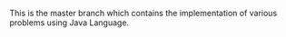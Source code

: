 This is the master branch which contains the implementation of various problems using Java Language. 
